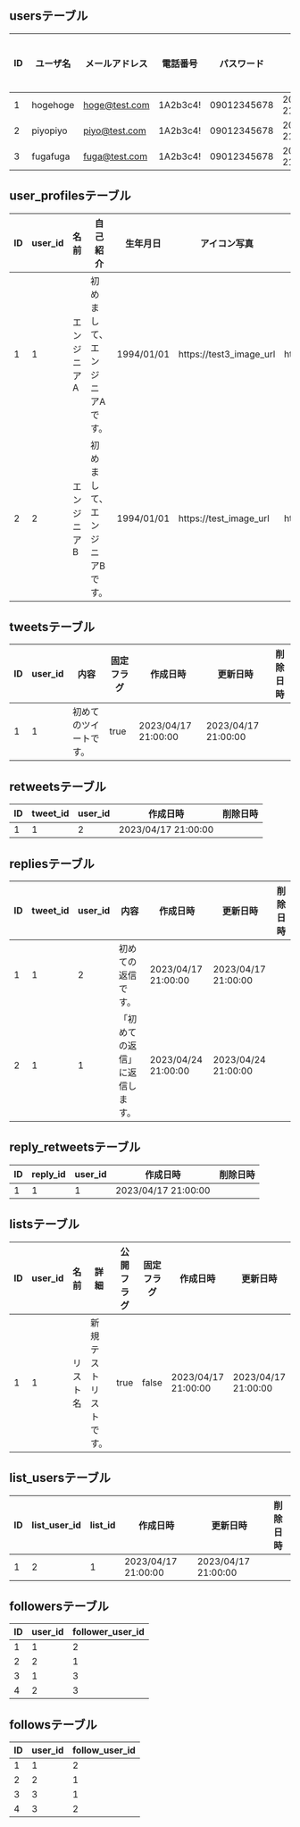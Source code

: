 ## usersテーブル

|ID|ユーザ名|メールアドレス|電話番号|パスワード|作成日時|更新日時|削除日時|
|---|---|---|---|---|---|---|---|
|1|hogehoge|hoge@test.com|1A2b3c4!|09012345678|2023/04/17 21:00:00|2023/04/17 21:00:00| |
|2|piyopiyo|piyo@test.com|1A2b3c4!|09012345678|2023/04/17 21:00:00|2023/04/17 21:00:00| |
|3|fugafuga|fuga@test.com|1A2b3c4!|09012345678|2023/04/17 21:00:00|2023/04/17 21:00:00| |

## user_profilesテーブル

|ID|user_id|名前|自己紹介|生年月日|アイコン写真|ヘッダー写真|作成日時|更新日時|削除日時|
|---|---|---|---|---|---|---|---|---|---|
|1|1|エンジニアA|初めまして、エンジニアAです。|1994/01/01|https://test3_image_url|https://test2_image_url|2023/04/17 21:00:00|2023/04/17 21:00:00| |
|2|2|エンジニアB|初めまして、エンジニアBです。|1994/01/01|https://test_image_url|https://test4_image_url|2023/04/17 21:00:00|2023/04/17 21:00:00| |

## tweetsテーブル

|ID|user_id|内容|固定フラグ|作成日時|更新日時|削除日時|
|---|---|---|---|---|---|---|
|1|1|初めてのツイートです。|true|2023/04/17 21:00:00|2023/04/17 21:00:00| |

## retweetsテーブル

|ID|tweet_id|user_id|作成日時|削除日時|
|---|---|---|---|---|
|1|1|2|2023/04/17 21:00:00||

## repliesテーブル

|ID|tweet_id|user_id|内容|作成日時|更新日時|削除日時|
|---|---|---|---|---|---|---|
|1|1|2|初めての返信です。|2023/04/17 21:00:00|2023/04/17 21:00:00| |
|2|1|1|「初めての返信」に返信します。|2023/04/24 21:00:00|2023/04/24 21:00:00| |

## reply_retweetsテーブル

|ID|reply_id|user_id|作成日時|削除日時|
|---|---|---|---|---|
|1|1|1|2023/04/17 21:00:00||

## listsテーブル

|ID|user_id|名前|詳細|公開フラグ|固定フラグ|作成日時|更新日時|削除日時|
|---|---|---|---|---|---|---|---|---|
|1|1|リスト名|新規テストリストです。|true|false|2023/04/17 21:00:00|2023/04/17 21:00:00| |

## list_usersテーブル

|ID|list_user_id|list_id|作成日時|更新日時|削除日時
|---|---|---|---|---|---|
|1|2|1|2023/04/17 21:00:00|2023/04/17 21:00:00| |

## followersテーブル

|ID|user_id|follower_user_id|
|---|---|---|
|1|1|2|
|2|2|1|
|3|1|3|
|4|2|3|

## followsテーブル

|ID|user_id|follow_user_id|
|---|---|---|
|1|1|2|
|2|2|1|
|3|3|1|
|4|3|2|